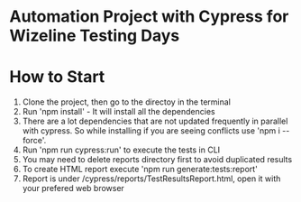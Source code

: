 # Automation Project with Cypress for Wizeline Testing Days

# How to Start
1. Clone the project, then go to the directoy in the terminal
2. Run 'npm install' - It will install all the dependencies
3. There are a lot dependencies that are not updated frequently in parallel with cypress. So while installing if you are seeing conflicts use 'npm i --force'.
4. Run 'npm run cypress:run' to execute the tests in CLI
5. You may need to delete reports directory first to avoid duplicated results 
6. To create HTML report execute 'npm run generate:tests:report'
7. Report is under /cypress/reports/TestResultsReport.html, open it with your prefered web browser
